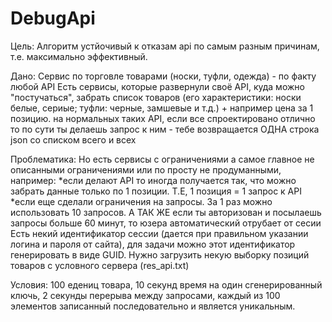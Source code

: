 # DebugApi
Цель: Алгоритм устйочивый к отказам api по самым разным причинам, т.е. максимально эффективный. 

Дано: Сервис по торговле товарами (носки, туфли, одежда) - по факту любой API
Есть сервисы, которые развернули своё API, куда можно "постучаться", забрать список товаров (его характеристики: носки белые, сериые; туфли: черные, замшевые и т.д.) + например цена за 1 позицию.
на нормальных таких API, если все спроектировано отлично то по сути ты делаешь запрос к ним - тебе возвращается ОДНА строка json со списком всего и всех

Проблематика:
Но есть сервисы с ограничениями а самое главное не описанными ограничениями или по просту не продуманными, например:
*если делают API то иногда получается так, что можно забрать данные только по 1 позиции. Т.Е, 1 позиция = 1 запрос к API
*если еще сделали ограничения на запросы. За 1 раз можно использовать 10 запросов. А ТАК ЖЕ если ты авторизован и посылаешь запросы больше 60 минут, то юзера автоматический отрубает от сесии
Есть некий идентификатор сессии (дается при правильном указании логина и пароля от сайта), для задачи можно этот идентификатор генерировать в виде GUID. Нужно загрузить некую выборку позиций товаров с условного сервера (res_api.txt)

Условия: 100 едениц товара, 10 секунд время на один сгенерированный ключь, 2 секунды перерыва между запросами, каждый из 100 элементов записанный последовательно и является уникальным.

